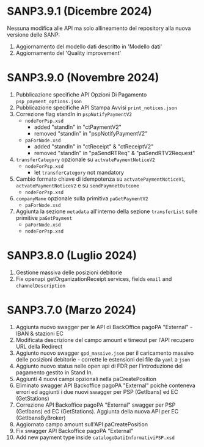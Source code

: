 # SANP3.9.1 (Dicembre 2024)
Nessuna modifica alle API ma solo allineamento del repository alla nuova versione delle SANP:
1. Aggiornamento del modello dati descritto in ​'Modello dati'
2. Aggiornamento del 'Quality improvement'

# SANP3.9.0 (Novembre 2024)
1. Pubblicazione specifiche API Opzioni Di Pagamento `psp_payment_options.json`
2. Pubblicazione specifiche API Stampa Avvisi `print_notices.json`
3. Correzione flag standIn in `pspNotifyPaymentV2`
   - `nodeForPsp.xsd`
     - added "standIn" in "ctPaymentV2"
     - removed "standin" in "pspNotifyPaymentV2"
   - `paForNode.xsd`
     - added "standIn" in "ctReceipt" & "ctReceiptV2"
     - removed "standIn" in "paSendRTReq" & "paSendRTV2Request"
4. `transferCategory` opzionale su `actvatePaymentNoticeV2`
   - `nodeForPsp.xsd`
     - let `transferCategory` not mandatory
5. Cambio formato chiave di idempotenza su `actvatePaymentNoticeV1`, `actvatePaymentNoticeV2`  e su `sendPaymnetOutcome`
   - `nodeForPsp.xsd`
6. `companyName` opzionale sulla primitiva `paGetPaymentV2`
   - `paForNode.xsd`
7. Aggiunta la sezione `metadata` all'interno della sezione `transferList` sulle primitive `paGetPayment`
   - `paForNode.xsd`
   - `nodeForPsp.xsd`
   

# SANP3.8.0 (Luglio 2024)
1. Gestione massiva delle posizioni debitorie
2. Fix openapi getOrganizationReceipt services, fields `email` and `channelDescription`

# SANP3.7.0 (Marzo 2024)
1. Aggiunta nuovo swagger per le API di BackOffice pagoPA "External" - IBAN & stazioni EC
2. Modificata descrizione del campo amount e timeout per l'API recupero URL della Redirect
3. Aggiunto nuovo swagger `gpd_massive.json` per il caricamento massivo delle posizioni debitorie - corrette le estensioni dei file da `yaml` a `json`
4. Aggiunto nuovo status nelle open api di FDR per l'introduzione del pagamento gestito in Stand In.
5. Aggiunti 4 nuovi campi opzionali nella paCreatePosition
6. Eliminato swagger API Backoffice pagoPA "External" poichè conteneva errori ed aggiunti i due nuovi swagger per PSP (GetIbans) ed EC (GetStations)
7. Correzione API Backoffice pagoPA "External" swagger per PSP (GetIbans) ed EC (GetStations). Aggiunta della nuova API per EC (GetIbansByBroker)
8. Aggiornato campo amount sull'API paCreatePosition
9. Fix swagger API Backoffice pagoPA "External"
10. Add new payment type inside `catalogoDatiInformativiPSP.xsd`
